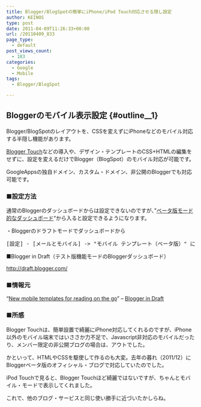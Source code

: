 ```yaml
---
title: Blogger/BlogSpotの簡単にiPhone/iPod Touch対応させる隠し設定
author: KEINOS
type: post
date: 2011-04-09T11:26:33+00:00
url: /20110409_833
page_type:
  - default
post_views_count:
  - 183
categories:
  - Google
  - Mobile
tags:
  - Blogger/BlogSpot

---
```

## Bloggerのモバイル表示設定 {#outline__1}

<div class="section">
  <p>
    Blogger/BlogSpotのレイアウトを、CSSを変えずにiPhoneなどのモバイル対応する半隠し機能があります。
  </p>
  
  <p>
    <a href="http://www.google.co.jp/search?q=blogger+touch" target="_blank">Blogger Touch</a>などの導入や、デザイン・テンプレートのCSS+HTMLの編集をせずに、設定を変えるだけでBlogger（BlogSpot）のモバイル対応が可能です。
  </p>
  
  <p>
    GoogleAppsの独自ドメイン、カスタム・ドメイン、非公開のBloggerでも対応可能です。
  </p>
  
  <h3 id="outline__1_1">
    ■設定方法
  </h3>
  
  <p>
    通常のBloggerのダッシュボードからは設定できないのですが、&#8221;<a href="http://draft.blogger.com/" target="_blank">ベータ版モード的なダッシュボード</a>&#8220;から入ると設定できるようになります。
  </p>
  
  <p>
    ・Bloggerのドラフトモードでダッシュボードから
  </p>
  
  <pre>
[設定] - [メールとモバイル] -&#62; "モバイル テンプレート（ベータ版）" にチェックを入れて保存
</pre>
  
  <p>
    ■Blogger in Draft（テスト版機能モードのBloggerダッシュボード）
  </p>
  
  <p>
    <a href="http://draft.blogger.com/" target="_blank">http://draft.blogger.com/</a>
  </p>
  
  <h3 id="outline__1_2">
    ■情報元
  </h3>
  
  <p>
    &#8220;<a href="http://bloggerindraft.blogspot.com/2010/12/new-mobile-templates-for-reading-on-go.html" target="_blank">New mobile templates for reading on the go</a>&#8221; &#8211; <a href="http://bloggerindraft.blogspot.com/" target="_blank">Blogger in Draft</a>
  </p>
  
  <h3 id="outline__1_3">
    ■所感
  </h3>
  
  <p>
    Blogger Touchは、簡単設置で綺麗にiPhone対応してくれるのですが、iPhone以外のモバイル端末ではいささか力不足で、Javascript非対応のモバイルだったり、メンバー限定の非公開ブログの場合は、アウトでした。
  </p>
  
  <p>
    かといって、HTMLやCSSを駆使して作るのも大変。去年の暮れ（2011/12）にBloggerベータ版のオフィシャル・ブログで対応していたのでした。
  </p>
  
  <p>
    iPod Touchで見ると、Blogger Touchほど綺麗ではないですが、ちゃんとモバイル・モードで表示してくれました。
  </p>
  
  <p>
    これで、他のブログ・サービスと同じ使い勝手に近づいたかしらね。
  </p>
</div>